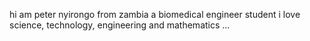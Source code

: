 hi am peter nyirongo
from zambia 
a biomedical engineer student
i love science, technology, engineering and mathematics ...

<!---
Peternyirongo/Peternyirongo is a ✨ special ✨ repository because its `README.md` (this file) appears on your GitHub profile.
You can click the Preview link to take a look at your changes.
--->
